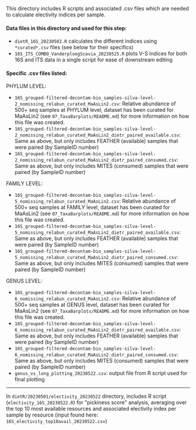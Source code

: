 This directory includes R scripts and associated .csv files which are needed to calculate electivity indices per sample. 

#### Data files in this directory and used for this step:
- `dietR_16S_20230502.R` calculates the different indices using `*curated*.csv` files (see below for their specifics)
- `16S_ITS_COMBO_VanderploegScavia_20230525.R` plots V-S indices for both 16S and ITS data in a single script for ease of downstream editing

#### Specific .csv files listed:

PHYLUM LEVEL:

- `16S_grouped-filtered-decontam-bio_samples-silva-level-2_nomissing_relabun_curated_MaAsLin2.csv`: Relative abundance of 500+ seq samples at PHYLUM level, dataset has been curated for MaAsLin2 (see `07_TaxaBarplots/README.md`) for more information on how this file was created.
- `16S_grouped-filtered-decontam-bio_samples-silva-level-2_nomissing_relabun_curated_MaAsLin2_dietr_paired_available.csv`: Same as above, but only includes FEATHER (available) samples that were paired (by SampleID number)
- `16S_grouped-filtered-decontam-bio_samples-silva-level-2_nomissing_relabun_curated_MaAsLin2_dietr_paired_consumed.csv`: Same as above, but only includes MITES (consumed) samples that were paired (by SampleID number)

FAMILY LEVEL:

- `16S_grouped-filtered-decontam-bio_samples-silva-level-5_nomissing_relabun_curated_MaAsLin2.csv`: Relative abundance of 500+ seq samples at FAMILY level, dataset has been curated for MaAsLin2 (see `07_TaxaBarplots/README.md`) for more information on how this file was created.
- `16S_grouped-filtered-decontam-bio_samples-silva-level-5_nomissing_relabun_curated_MaAsLin2_dietr_paired_available.csv`: Same as above, but only includes FEATHER (available) samples that were paired (by SampleID number)
- `16S_grouped-filtered-decontam-bio_samples-silva-level-5_nomissing_relabun_curated_MaAsLin2_dietr_paired_consumed.csv`: Same as above, but only includes MITES (consumed) samples that were paired (by SampleID number)

GENUS LEVEL: 
- `16S_grouped-filtered-decontam-bio_samples-silva-level-6_nomissing_relabun_curated_MaAsLin2.csv`: Relative abundance of 500+ seq samples at GENUS level, dataset has been curated for MaAsLin2 (see `07_TaxaBarplots/README.md`) for more information on how this file was created.
- `16S_grouped-filtered-decontam-bio_samples-silva-level-6_nomissing_relabun_curated_MaAsLin2_dietr_paired_available.csv`: Same as above, but only includes FEATHER (available) samples that were paired (by SampleID number)
- `16S_grouped-filtered-decontam-bio_samples-silva-level-6_nomissing_relabun_curated_MaAsLin2_dietr_paired_consumed.csv`: Same as above, but only includes MITES (consumed) samples that were paired (by SampleID number)
- `genus_vs_long_plotting_20230522.csv`: output file from R script used for final plotting


---

In `dietR/20230501/electivity_20230522` directory, includes R script (`electivity_16S_20230522.R`) for "pickiness score" analysis, averaging over the top 10 most available resources and associated electivity index per sample by resource (input found here: `16S_electivity_top10avail_20230522.csv`)
